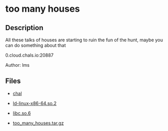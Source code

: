 # too many houses

## Description

All these talks of houses are starting to ruin the fun of the hunt, maybe you can do something about that

 0.cloud.chals.io:20887
 
Author: lms

## Files

* [chal](files/chal)

* [ld-linux-x86-64.so.2](files/ld-linux-x86-64.so.2)

* [libc.so.6](files/libc.so.6)

* [too_many_houses.tar.gz](files/too_many_houses.tar.gz)

